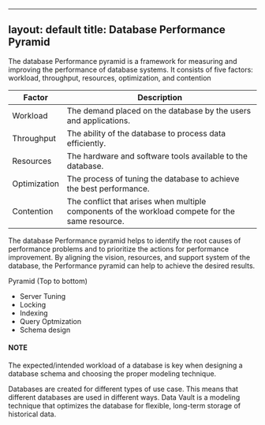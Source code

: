 

---
layout: default
title: Database Performance Pyramid
---

The database Performance pyramid is a framework for measuring and improving the performance of database systems. It consists of five factors: workload, throughput, resources, optimization, and contention

| Factor | Description |
| --- | --- |
| Workload | The demand placed on the database by the users and applications. |
| Throughput | The ability of the database to process data efficiently. |
| Resources | The hardware and software tools available to the database. |
| Optimization | The process of tuning the database to achieve the best performance. |
| Contention | The conflict that arises when multiple components of the workload compete for the same resource. |

The database Performance pyramid helps to identify the root causes of performance problems and to prioritize the actions for performance improvement. By aligning the vision, resources, and support system of the database, the Performance pyramid can help to achieve the desired results.


Pyramid (Top to bottom)
- Server Tuning
- Locking
- Indexing
- Query Optmization
- Schema design

#### NOTE

The expected/intended workload of a database is key when designing a database schema and choosing the proper modeling technique.

Databases are created for different types of use case. This means that different databases are used in different ways. Data Vault is a modeling technique that optimizes the database for flexible, long-term storage of historical data.